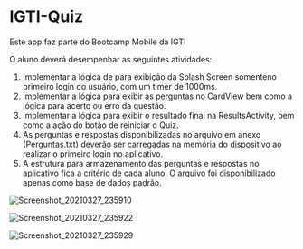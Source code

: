# IGTI-Quiz

Este app faz parte do Bootcamp Mobile da IGTI


O aluno deverá desempenhar as seguintes atividades:

1. Implementar a lógica de para exibição da Splash Screen somenteno primeiro login do usuário, com um timer de 1000ms.
2. Implementar a lógica para exibir as perguntas no CardView bem como a lógica para acerto ou erro da questão.
3. Implementar a lógica para exibir o resultado final na ResultsActivity, bem como a ação do botão de reiniciar o Quiz.
4. As perguntas e respostas disponibilizadas no arquivo em anexo (Perguntas.txt) deverão ser carregadas na memória do dispositivo ao realizar o primeiro login no aplicativo.
5. A estrutura para armazenamento das perguntas e respostas no aplicativo fica a critério de cada aluno. O arquivo foi disponibilizado apenas como base de dados padrão.

![Screenshot_20210327_235910](https://user-images.githubusercontent.com/15269393/112741211-eb735e80-8f59-11eb-9188-2c7d8ae8240f.png)

![Screenshot_20210327_235922](https://user-images.githubusercontent.com/15269393/112741212-ef06e580-8f59-11eb-9788-f3635606dea0.png)

![Screenshot_20210327_235929](https://user-images.githubusercontent.com/15269393/112741214-f29a6c80-8f59-11eb-9fe3-1bb3bd0b8625.png)
